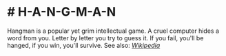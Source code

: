 <html>
  <body>
    <h1># H-A-N-G-M-A-N</h1>
      <p>
      Hangman is a popular yet grim intellectual game. A cruel computer hides a word from you. Letter by letter you try to guess it. If you fail, you'll be hanged, if you win,           you'll survive. See also: <em style = "color:red"><a href="https://en.wikipedia.org/wiki/Hangman_(game)">Wikipedia</a></em>
      </p>
  </body>
</html>
